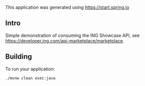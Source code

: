 This application was generated using https://start.spring.io

## Intro

Simple demonstration of consuming the ING Showcase API, see https://developer.ing.com/api-marketplace/marketplace.

## Building

To run your application:
```
./mvnw clean exec:java
```

